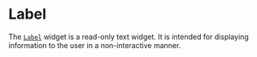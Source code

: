 # Label

The [`Label`][Label] widget is a read-only text widget. It is intended for
displaying information to the user in a non-interactive manner.

[Label]: <{{ docs }}/widgets/label/struct.Label.html>
